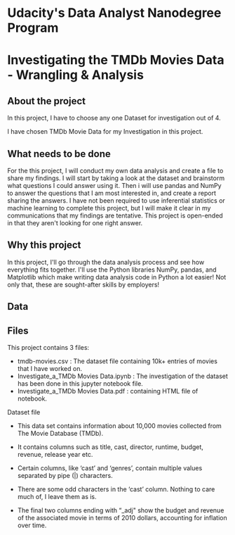 # Udacity's Data Analyst Nanodegree Program
# Investigating the TMDb Movies Data - Wrangling & Analysis

## **About the project**
In this project, I have to choose any one Dataset for investigation out of 4. 

I have chosen TMDb Movie Data for my Investigation in this project.

## **What needs to be done**
For the this project, I will conduct my own data analysis and create a file to share my findings. 
I will start by taking a look at the dataset and brainstorm what questions I could answer using it. 
Then i will use pandas and NumPy to answer the questions that I am most interested in, and create a report sharing the answers. 
I have not been required to use inferential statistics or machine learning to complete this project, but I will make it clear in my communications that my findings are tentative.
This project is open-ended in that they aren't looking for one right answer.

## **Why this project**
In this project, I'll go through the data analysis process and see how everything fits together. 
I'll use the Python libraries NumPy, pandas, and Matplotlib which make writing data analysis code in Python a lot easier! 
Not only that, these are sought-after skills by employers!

## **Data**
## **Files**
This project contains 3 files:

- tmdb-movies.csv : The dataset file containing 10k+ entries of movies that I have worked on.
- Investigate_a_TMDb Movies Data.ipynb : The investigation of the dataset has been done in this jupyter notebook file.
- Investigate_a_TMDb Movies Data.pdf : containing HTML file of notebook.

Dataset file
- This data set contains information about 10,000 movies collected from The Movie Database (TMDb). 
- It contains columns such as title, cast, director, runtime, budget, revenue, release year etc.

- Certain columns, like ‘cast’ and ‘genres’, contain multiple values separated by pipe (|) characters.
- There are some odd characters in the ‘cast’ column. Nothing to care much of, I leave them as is.
- The final two columns ending with “_adj" show the budget and revenue of the associated movie in terms of 2010 dollars, accounting for inflation over time.
